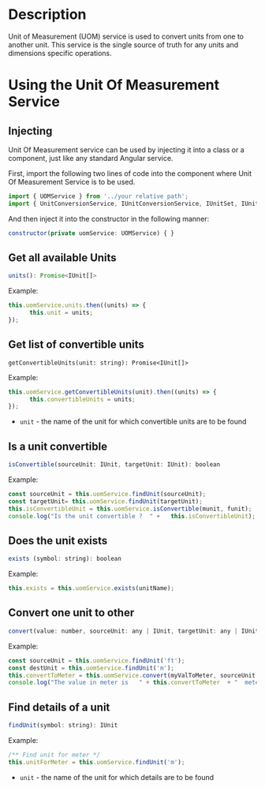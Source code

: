 # Description

Unit of Measurement (UOM) service  is used to convert units from one to another unit. This service is the single source of truth for any units and dimensions specific operations.

# Using the Unit Of Measurement Service

## Injecting

Unit Of Measurement service can be used by injecting it into a class or a component, just like any standard Angular service.

First, import the following two lines of code into the component where Unit Of Measurement Service is to be used.

```javascript
import { UOMService } from '../your relative path';
import { UnitConversionService, IUnitConversionService, IUnitSet, IUnit } from '@kognifai/poseidon-unitofmeasurementservice';
```

And then inject it into the constructor in the following manner:

```javascript
constructor(private uomService: UOMService) { }
```

## Get all available Units 
```javascript
units(): Promise<IUnit[]>
```

Example:
```javascript
this.uomService.units.then((units) => {
      this.unit = units;
});
```

## Get list of convertible units
```
getConvertibleUnits(unit: string): Promise<IUnit[]> 
```

Example:
```javascript
this.uomService.getConvertibleUnits(unit).then((units) => {
      this.convertibleUnits = units;
});
```
- ```unit``` - the name of the unit for which convertible units are to be found

## Is a unit convertible
```javascript
isConvertible(sourceUnit: IUnit, targetUnit: IUnit): boolean
```

Example:
```javascript
const sourceUnit = this.uomService.findUnit(sourceUnit);
const targetUnit= this.uomService.findUnit(targetUnit);
this.isConvertibleUnit = this.uomService.isConvertible(munit, funit);
console.log("Is the unit convertible ?  " +   this.isConvertibleUnit);
```



## Does the unit exists
```javascript
exists (symbol: string): boolean
```
Example:
```javascript
this.exists = this.uomService.exists(unitName);
```

## Convert one unit to other
```javascript
convert(value: number, sourceUnit: any | IUnit, targetUnit: any | IUnit): number
```

Example:
```javascript
const sourceUnit = this.uomService.findUnit('ft');
const destUnit = this.uomService.findUnit('m');
this.convertToMeter = this.uomService.convert(myValToMeter, sourceUnit, destUnit);
console.log("The value in meter is   " + this.convertToMeter  + "  meter" );
```
## Find details of a unit
```javascript
findUnit(symbol: string): IUnit
```

Example:
```javascript
/** Find unit for meter */
this.unitForMeter = this.uomService.findUnit('m');
```
- ```unit``` - the name of the unit for which details are  to be found

